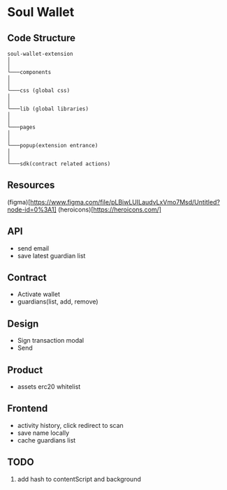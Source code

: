 # Soul Wallet

## Code Structure

```
soul-wallet-extension
│
│
└───components
│
│
└───css (global css)
│
│
└───lib (global libraries)
│
│
└───pages
│
│
└───popup(extension entrance)
│
│
└───sdk(contract related actions)
```

## Resources

(figma)[https://www.figma.com/file/pLBiwLUILaudvLxVmo7Msd/Untitled?node-id=0%3A1]
(heroicons)[https://heroicons.com/]

## API
- send email
- save latest guardian list

## Contract
- Activate wallet
- guardians(list, add, remove)

## Design 
- Sign transaction modal
- Send

## Product
- assets erc20 whitelist

## Frontend
- activity history, click redirect to scan
- save name locally
- cache guardians list

## TODO
1. add hash to contentScript and background